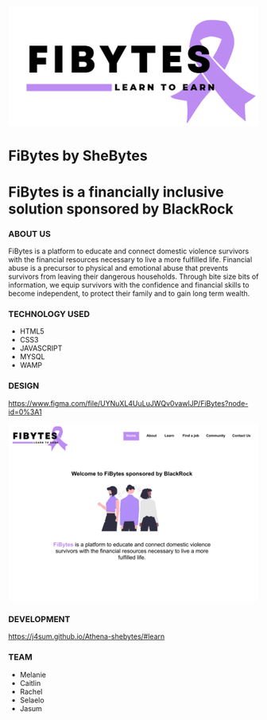 ![logo](images/logo.jpg)

# FiBytes by SheBytes 

# FiBytes is a financially inclusive solution sponsored by BlackRock

### ABOUT US

FiBytes is a platform to educate and connect domestic violence survivors with the financial resources necessary to live a more fulfilled life. Financial abuse is a precursor to physical and emotional abuse that prevents survivors from leaving their dangerous households. Through bite size bits of information, we equip survivors with the confidence and financial skills to become independent, to protect their family and to gain long term wealth.

### TECHNOLOGY USED

- HTML5
- CSS3
- JAVASCRIPT
- MYSQL
- WAMP

### DESIGN

https://www.figma.com/file/UYNuXL4UuLuJWQv0vawlJP/FiBytes?node-id=0%3A1

![homepage](images/screenshots/home.png)

### DEVELOPMENT

https://j4sum.github.io/Athena-shebytes/#learn

### TEAM

- Melanie
- Caitlin
- Rachel 
- Selaelo
- Jasum
